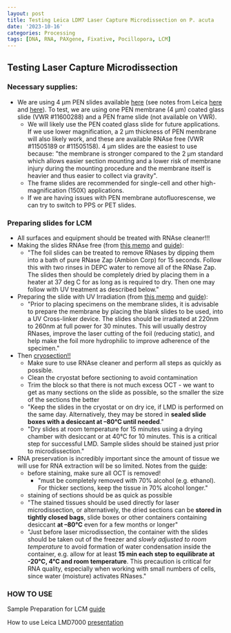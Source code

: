 ```yaml
---
layout: post
title: Testing Leica LDM7 Laser Capture Microdissection on P. acuta 
date: '2023-10-16'
categories: Processing
tags: [DNA, RNA, PAXgene, Fixative, Pocillopora, LCM]
---
```


## Testing Laser Capture Microdissection 

### Necessary supplies:
- We are using 4 µm PEN slides available [here](https://us.vwr.com/store/product/31049722/null) (see notes from Leica [here](https://www.leica-microsystems.com/science-lab/life-science/consumables-for-laser-microdissection/) and [here](https://github.com/zdellaert/ZD_Putnam_Lab_Notebook/blob/master/protocols/lmdslidememo.pdf)). To test, we are using one PEN membrane (4 µm) coated glass slide (VWR #11600288) and a PEN frame slide (not available on VWR).
    - We will likely use the PEN coated glass slide for future applications. If we use lower magnification, a 2 µm thickness of PEN membrane will also likely work, and these are available RNAse free (VWR #11505189 or #11505158). 4 µm slides are the easiest to use because: "the membrane is stronger compared to the 2 µm standard which allows easier section mounting and a lower risk of membrane injury during the mounting procedure and the membrane itself is heavier and thus easier to collect via gravity".
    - The frame slides are recommended for single-cell and other high-magnification (150X) applications.
    - If we are having issues with PEN membrane autofluorescense, we can try to switch to PPS or PET slides.

### Preparing slides for LCM
- All surfaces and equipment should be treated with RNAse cleaner!!!
- Making the slides RNAse free (from [this memo](https://github.com/zdellaert/ZD_Putnam_Lab_Notebook/blob/master/protocols/lmdslidememo.pdf) and [guide](https://github.com/zdellaert/ZD_Putnam_Lab_Notebook/blob/master/protocols/leicalmdprotocolguide.pdf)):
    - "The foil slides can be treated to remove RNases by dipping them into a bath of pure RNase Zap (Ambion Corp) for 15 seconds. Follow this with two rinses in DEPC water to remove all of the RNase Zap. The slides then should be completely dried by placing them in a heater at 37 deg C for as long as is required to dry. Then one may follow with UV treatment as described below."
- Preparing the slide with UV Irradiation (from [this memo](https://github.com/zdellaert/ZD_Putnam_Lab_Notebook/blob/master/protocols/lmdslidememo.pdf) and [guide](https://github.com/zdellaert/ZD_Putnam_Lab_Notebook/blob/master/protocols/leicalmdprotocolguide.pdf)):
    - "Prior to placing specimens on the membrane slides, it is advisable to prepare the membrane by placing the blank slides to be used, into a UV Cross-linker device. The slides should be irradiated at 220nm to 260nm at full power for 30 minutes. This will usually destroy RNases, improve the laser cutting of the foil (reducing static), and help make the foil more hydrophilic to improve adherence of the specimen."
- Then [cryosection!!](https://github.com/zdellaert/ZD_Putnam_Lab_Notebook/blob/4c37b61755cfaea5c9378dbe929cf6070dacacc1/_posts/2023-08-31-Cryosectioning-Protocol.md)
    - Make sure to use RNAse cleaner and perform all steps as quickly as possible. 
    - Clean the cryostat before sectioning to avoid contamination
    - Trim the block so that there is not much excess OCT - we want to get as many sections on the slide as possible, so the smaller the size of the sections the better
    - "Keep the slides in the cryostat or on dry ice, if LMD is performed on the same day. Alternatively, they may be stored in **sealed slide boxes with a desiccant at –80°C until needed**."
    - "Dry slides at room temperature for 15 minutes using a drying chamber with desiccant or at 40°C for 10 minutes. This is a critical step for successful LMD. Sample slides should be stained just prior to microdissection."
- RNA preservation is incredibly important since the amount of tissue we will use for RNA extraction will be so limited. Notes from the [guide](https://github.com/zdellaert/ZD_Putnam_Lab_Notebook/blob/master/protocols/leicalmdprotocolguide.pdf):
    - before staining, make sure all OCT is removed!
        - "must be completely removed with 70% alcohol (e.g. ethanol). For thicker sections, keep the tissue in 70% alcohol longer."
    - staining of sections should be as quick as possible
    - "The stained tissues should be used directly for laser microdissection, or alternatively, the dried sections can be **stored in tightly closed bags**, slide boxes or other containers containing desiccant **at –80°C** even for a few months or longer"
    - "Just before laser microdissection, the container with the slides should be taken out of the freezer and *slowly adjusted to room temperature* to avoid formation of water condensation inside the container, e.g. allow for at least **15 min each step to equilibrate at -20°C, 4°C and room temperature**. This precaution is critical for RNA quality, especially when working with small numbers of cells, since water (moisture) activates RNases."

### HOW TO USE

Sample Preparation for LCM [guide](https://github.com/zdellaert/ZD_Putnam_Lab_Notebook/blob/master/protocols/leicalmdprotocolguide.pdf)


How to use Leica LMD7000 [presentation](https://github.com/zdellaert/ZD_Putnam_Lab_Notebook/blob/master/protocols/Leica%20LMD7000%20-%20Operating%20Instructions.pdf)



